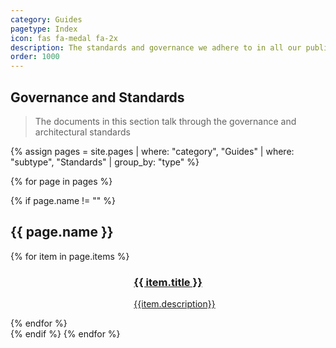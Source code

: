 ```yaml
---
category: Guides
pagetype: Index
icon: fas fa-medal fa-2x
description: The standards and governance we adhere to in all our public sector contracts
order: 1000
---
```


## Governance and Standards
 
> The documents in this section talk through the governance and architectural standards
 
{% assign pages = site.pages
  | where: "category", "Guides"
  | where: "subtype", "Standards"
  | group_by: "type" %}
 
{% for page in pages %}

{% if page.name != "" %}

## {{ page.name }}

<div class="grid is-fibonacci">
    {% for item in page.items %}
    <div class="grid-item">
        <div class="columns is-mobile is-gapless has-box-shadow-heavy has-border-radius-large has-overflow-hidden is-relative"
            data-bi-name="card">
            <div class="column is-4">
                <div class="is-flex has-flex-align-items-center has-flex-justify-content-center is-full-height"
                    style="background-color: #018EAC;">
                    <span aria-hidden="true">
                        <i class="{{ item.icon }}"></i>
                    </span>
                </div>
            </div>
            <div class="column is-8 has-body-background">
                <div class="has-padding-medium">
                    <a href="{{ item.url | relative_url }}"  class="is-block stretched-link" data-linktype="absolute-path">
                        <h3 id="{{ item.title | remove: ' ' }}" class="is-size-large">{{ item.title }}</h3>
                        <p class="subIndex">{{item.description}}</p>
                    </a>
                </div>
            </div>
        </div>
    </div>
    {% endfor %}
</div>
{% endif %}
{% endfor %}
